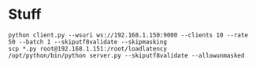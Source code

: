 # Stuff

	python client.py --wsuri ws://192.168.1.150:9000 --clients 10 --rate 50 --batch 1 --skiputf8validate --skipmasking
	scp *.py root@192.168.1.151:/root/loadlatency
	/opt/python/bin/python server.py --skiputf8validate --allowunmasked
	

